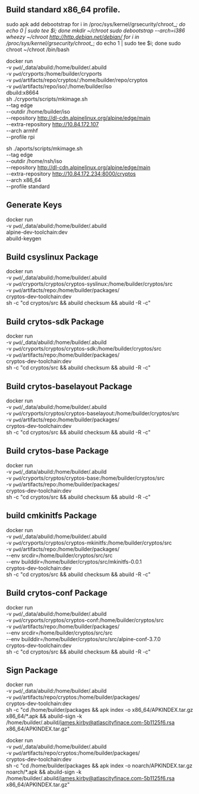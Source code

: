 ## Build standard x86_64 profile.
 sudo apk add debootstrap
 for i in /proc/sys/kernel/grsecurity/chroot_*; do echo 0 | sudo tee $i; done
 mkdir ~/chroot
 sudo debootstrap --arch=i386 wheezy ~/chroot http://http.debian.net/debian/
 for i in /proc/sys/kernel/grsecurity/chroot_*; do echo 1 | sudo tee $i; done
 sudo chroot ~/chroot /bin/bash
 
docker run \
    -v `pwd`/_data/abuild:/home/builder/.abuild \
    -v `pwd`/cryports:/home/builder/cryports \
    -v `pwd`/artifacts/repo/cryptos/:/home/builder/repo/cryptos \
    -v `pwd`/artifacts/repo/iso/:/home/builder/iso \
    dbuild:x8664 \
    sh ./cryports/scripts/mkimage.sh \
    --tag edge \
    --outdir /home/builder/iso \
    --repository http://dl-cdn.alpinelinux.org/alpine/edge/main \
    --extra-repository http://10.84.172.107 \
    --arch armhf \
    --profile rpi

sh ./aports/scripts/mkimage.sh \
--tag edge \
--outdir /home/nsh/iso \
--repository http://dl-cdn.alpinelinux.org/alpine/edge/main \
--extra-repository http://10.84.172.234:8000/cryptos \
--arch x86_64 \
--profile standard

## Generate Keys

docker run \
-v `pwd`/_data/abuild:/home/builder/.abuild \
alpine-dev-toolchain:dev \
abuild-keygen

## Build csyslinux Package

docker run \
-v `pwd`/_data/abuild:/home/builder/.abuild \
-v `pwd`/cryports/cryptos/cryptos-syslinux:/home/builder/cryptos/src \
-v `pwd`/artifacts/repo:/home/builder/packages/ \
cryptos-dev-toolchain:dev \
sh -c "cd cryptos/src && abuild checksum && abuild -R -c"

## Build crytos-sdk Package

docker run \
-v `pwd`/_data/abuild:/home/builder/.abuild \
-v `pwd`/cryports/cryptos/cryptos-sdk:/home/builder/cryptos/src \
-v `pwd`/artifacts/repo:/home/builder/packages/ \
cryptos-dev-toolchain:dev  \
sh -c "cd cryptos/src && abuild checksum && abuild -R -c"

## Build crytos-baselayout Package

docker run \
-v `pwd`/_data/abuild:/home/builder/.abuild \
-v `pwd`/cryports/cryptos/cryptos-baselayout:/home/builder/cryptos/src \
-v `pwd`/artifacts/repo:/home/builder/packages/ \
cryptos-dev-toolchain:dev \
sh -c "cd cryptos/src && abuild checksum && abuild -R -c"

## Build crytos-base Package

docker run \
-v `pwd`/_data/abuild:/home/builder/.abuild \
-v `pwd`/cryports/cryptos/cryptos-base:/home/builder/cryptos/src \
-v `pwd`/artifacts/repo:/home/builder/packages/ \
cryptos-dev-toolchain:dev \
sh -c "cd cryptos/src && abuild checksum && abuild -R -c"

## build cmkinitfs Package

docker run \
-v `pwd`/_data/abuild:/home/builder/.abuild \
-v `pwd`/cryports/cryptos/cryptos-mkinitfs:/home/builder/cryptos/src \
-v `pwd`/artifacts/repo:/home/builder/packages/ \
--env srcdir=/home/builder/cryptos/src/src \
--env builddir=/home/builder/cryptos/src/mkinitfs-0.0.1 \
cryptos-dev-toolchain:dev \
sh -c "cd cryptos/src && abuild checksum && abuild -R -c"


## Build crytos-conf Package

docker run \
-v `pwd`/_data/abuild:/home/builder/.abuild \
-v `pwd`/cryports/cryptos/cryptos-conf:/home/builder/cryptos/src \
-v `pwd`/artifacts/repo:/home/builder/packages/ \
--env srcdir=/home/builder/cryptos/src/src \
--env builddir=/home/builder/cryptos/src/src/alpine-conf-3.7.0 \
cryptos-dev-toolchain:dev \
sh -c "cd cryptos/src && abuild checksum && abuild -R -c"

## Sign Package

docker run \
-v `pwd`/_data/abuild:/home/builder/.abuild \
-v `pwd`/artifacts/repo/cryptos:/home/builder/packages/ \
cryptos-dev-toolchain:dev \
sh -c "cd /home/builder/packages && apk index -o x86_64/APKINDEX.tar.gz x86_64/*.apk && abuild-sign -k /home/builder/.abuild/james.kirby@atlascityfinace.com-5b1125f6.rsa x86_64/APKINDEX.tar.gz"

docker run \
-v `pwd`/_data/abuild:/home/builder/.abuild \
-v `pwd`/artifacts/repo/cryptos:/home/builder/packages/ \
cryptos-dev-toolchain:dev \
sh -c "cd /home/builder/packages && apk index -o noarch/APKINDEX.tar.gz noarch/*.apk && abuild-sign -k /home/builder/.abuild/james.kirby@atlascityfinace.com-5b1125f6.rsa x86_64/APKINDEX.tar.gz"

